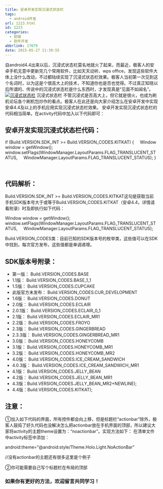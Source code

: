```yaml
---
title: 安卓开发实现沉浸式状态栏
tags:
  - android开发
url: 1223.html
id: 1223
categories:
  - 前端
  - 软件开发
abbrlink: 17679
date: 2015-05-27 11:39:55
---
```


自android4.4出来以后，沉浸式状态栏莫名地就火了起来，而最近，极客人的安卓手机无意中更新完几个常用软件，比如天天动听、wps office，发现这些软件大体上没什么改动，不过都陆续实现了沉浸式状态栏效果。极客人当初第一次见到这个名词时，以为这是个很高大上的技术，不知道你也是否也觉得。不过真正知晓以后所谓的、传说中的沉浸式状态栏是什么东西时，才发现真是“见面不如闻名”。 [![沉浸式状态栏](http://baiyuan.wang/wp-content/uploads/2015/05/baiyuan.wang_2015-05-27_12-02-34.jpg)](http://baiyuan.wang/wp-content/uploads/2015/05/baiyuan.wang_2015-05-27_12-02-34.jpg) 沉浸式状态栏 不管沉浸式是否高大上，但它就是很火，也成为刷机论坛各个刷机包炒作的看点。极客人在此还是向大家介绍怎么在安卓开发中实现安卓4.4及以上的手机应用实现沉浸式状态栏效果。 安卓开发实现沉浸式状态栏的代码相当简单。在activity代码中加入以下代码即可：

安卓开发实现沉浸式状态栏代码：
---------------

if (Build.VERSION.SDK\_INT >= Build.VERSION\_CODES.KITKAT) {
    Window window = getWindow();
    window.setFlags(WindowManager.LayoutParams.FLAG\_TRANSLUCENT\_STATUS,
    WindowManager.LayoutParams.FLAG\_TRANSLUCENT\_STATUS);
}

 

代码解析：
-----

Build.VERSION.SDK\_INT >= Build.VERSION\_CODES.KITKAT这句是获取当前手机SDK版本号大于或等于Build.VERSION_CODES.KITKAT（安卓4.4，详情请看附录）时及即执行如下代码：

Window window = getWindow();
    window.setFlags(WindowManager.LayoutParams.FLAG\_TRANSLUCENT\_STATUS,
    WindowManager.LayoutParams.FLAG\_TRANSLUCENT\_STATUS);

Build.VERSION_CODES类：目前已知的SDK版本号的枚举类，这些值可以在SDK中找到，每次官方发布，这些值都是单调递增。

SDK版本号附录：
---------

*   第一版： Build.VERSION_CODES.BASE
*   1.1版： Build.VERSION\_CODES.BASE\_1_1
*   1.5版： Build.VERSION_CODES.CUPCAKE
*   此版官方未发布： Build.VERSION\_CODES.CUR\_DEVELOPMENT
*   1.6版： Build.VERSION_CODES.DONUT
*   2.0版： Build.VERSION_CODES.ECLAIR
*   2.0.1版： Build.VERSION\_CODES.ECLAIR\_0_1
*   2.1版： Build.VERSION\_CODES.ECLAIR\_MR1
*   2.2版： Build.VERSION_CODES.FROYO
*   2.3版： Build.VERSION_CODES.GINGERBREAD
*   2.3.3版： Build.VERSION\_CODES.GINGERBREAD\_MR1
*   3.0版： Build.VERSION_CODES.HONEYCOMB
*   3.1版： Build.VERSION\_CODES.HONEYCOMB\_MR1
*   3.2版： Build.VERSION\_CODES.HONEYCOMB\_MR2
*   4.0版： Build.VERSION\_CODES.ICE\_CREAM_SANDWICH
*   4.0.3版： Build.VERSION\_CODES.ICE\_CREAM\_SANDWICH\_MR1
*   4.1版： Build.VERSION\_CODES.JELLY\_BEAN
*   4.2版： Build.VERSION\_CODES.JELLY\_BEAN_MR1
*   4.3版：Build.VERSION\_CODES.JELLY\_BEAN_MR2+NEWLINE);
*   4.4版：Build.VERSION_CODES.KITKAT);

注意：
---

①加入如下代码的界面，所有控件都会向上移，但是标题栏“actionbar”除外，极客人鼓捣了好久代码也没解决怎么把actionbar放在手机界面的顶部，所以建议大家将activity的主题theme设置为：“noactionbar”。实现方法如下： 在清单文件中activity标签中添加：

android:theme="@android:style/Theme.Holo.Light.NoActionBar"

//没有actionbar的主题还有很多这里是个例子

②你可能需要自己写个标题栏在布局的顶部

### 如果你有更好的方法，欢迎留言共同学习！